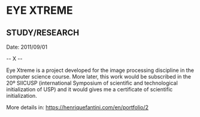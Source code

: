 # EYE XTREME
## STUDY/RESEARCH

Date: 2011/09/01

-- X --

Eye Xtreme is a project developed for the image processing discipline in the computer science course. More later, this work would be subscribed in the 20º SIICUSP (international Symposium of scientific and technological initialization of USP) and it would gives me a certificate of scientific initialization.

More details in: https://henriquefantini.com/en/portfolio/2